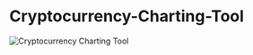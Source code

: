 # Cryptocurrency-Charting-Tool

![Cryptocurrency Charting Tool](https://media.giphy.com/media/QTxNqtdP6uIoTuMePa/giphy.gif)
